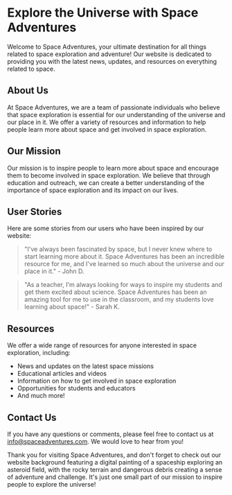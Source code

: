 <!--font:Open Sans-->

# Explore the Universe with Space Adventures

Welcome to Space Adventures, your ultimate destination for all things related to space exploration and adventure! Our website is dedicated to providing you with the latest news, updates, and resources on everything related to space.

## About Us

At Space Adventures, we are a team of passionate individuals who believe that space exploration is essential for our understanding of the universe and our place in it. We offer a variety of resources and information to help people learn more about space and get involved in space exploration.

## Our Mission

Our mission is to inspire people to learn more about space and encourage them to become involved in space exploration. We believe that through education and outreach, we can create a better understanding of the importance of space exploration and its impact on our lives.

## User Stories

Here are some stories from our users who have been inspired by our website:

> "I've always been fascinated by space, but I never knew where to start learning more about it. Space Adventures has been an incredible resource for me, and I've learned so much about the universe and our place in it." - John D.

> "As a teacher, I'm always looking for ways to inspire my students and get them excited about science. Space Adventures has been an amazing tool for me to use in the classroom, and my students love learning about space!" - Sarah K.

## Resources

We offer a wide range of resources for anyone interested in space exploration, including:

- News and updates on the latest space missions
- Educational articles and videos
- Information on how to get involved in space exploration
- Opportunities for students and educators
- And much more!

## Contact Us

If you have any questions or comments, please feel free to contact us at [info@spaceadventures.com](mailto:info@spaceadventures.com). We would love to hear from you!

Thank you for visiting Space Adventures, and don't forget to check out our website background featuring a digital painting of a spaceship exploring an asteroid field, with the rocky terrain and dangerous debris creating a sense of adventure and challenge. It's just one small part of our mission to inspire people to explore the universe!

<!--

Write me content for website with wallpaper which alt text is:

"A digital painting of a spaceship exploring an asteroid field, with the rocky terrain and dangerous debris creating a sense of adventure and challenge."

The name/title of the page should not be 1:1 copy of the alt text but rather a real content of the website which is using this wallpaper.

- Use markdown format 
- Start with heading
- Heading should be short and concise
- The content should look like a real website 
- The website should not be about the wallpaper, wallpaper is just a related background
- Heading should be contain work "wallpaper" or "background"
- Include real sections like references, contact, user stories, etc. use things relevant to the page purpose.
- Feel free to use structure like headings, bullets, numbering, blockquotes, paragraphs, horizontal lines, etc.
- You can use formatting like bold or _italic_
- You can include UTF-8 emojis
- Links should be only #hash anchors (and you can refer to the document itself)
- Do not include images


---


# Space Adventures Wallpaper

Welcome to Space Adventures, your go-to source for all things related to space exploration and adventure! Our website is dedicated to providing you with the latest news, updates, and resources on everything related to space.

## About Us

At Space Adventures, we are passionate about exploring the vastness of space and discovering new worlds. Our team of experienced astronauts, scientists, and researchers work tirelessly to uncover the mysteries of the universe and bring that knowledge back to Earth.

## Our Mission

Our mission is to inspire people to learn more about space and encourage them to become involved in space exploration. We believe that through education and outreach, we can create a better understanding of the importance of space exploration and its impact on our lives.

## User Stories

Here are some stories from our users who have been inspired by our website:

> "I've always been fascinated by space, but I never knew where to start learning more about it. Space Adventures has been an incredible resource for me, and I've learned so much about the universe and our place in it." - John D.

> "As a teacher, I'm always looking for ways to inspire my students and get them excited about science. Space Adventures has been an amazing tool for me to use in the classroom, and my students love learning about space!" - Sarah K.

## Resources

We offer a wide range of resources for anyone interested in space exploration, including:

- News and updates on the latest space missions
- Educational articles and videos
- Information on how to get involved in space exploration
- Opportunities for students and educators
- And much more!

## Contact Us

If you have any questions or comments, please feel free to contact us at [info@spaceadventures.com](mailto:info@spaceadventures.com). We would love to hear from you!

Thank you for visiting Space Adventures, and don't forget to download our Space Adventures Wallpaper featuring a digital painting of a spaceship exploring an asteroid field, with the rocky terrain and dangerous debris creating a sense of adventure and challenge.


---


Heading should not include word "wallpaper". The website should not be about the wallpaper itself, wallpaper is just a related background, rewrite whole content.


---


# Explore the Universe with Space Adventures

Welcome to Space Adventures, your ultimate destination for all things related to space exploration and adventure! Our website is dedicated to providing you with the latest news, updates, and resources on everything related to space.

## About Us

At Space Adventures, we are a team of passionate individuals who believe that space exploration is essential for our understanding of the universe and our place in it. We offer a variety of resources and information to help people learn more about space and get involved in space exploration.

## Our Mission

Our mission is to inspire people to learn more about space and encourage them to become involved in space exploration. We believe that through education and outreach, we can create a better understanding of the importance of space exploration and its impact on our lives.

## User Stories

Here are some stories from our users who have been inspired by our website:

> "I've always been fascinated by space, but I never knew where to start learning more about it. Space Adventures has been an incredible resource for me, and I've learned so much about the universe and our place in it." - John D.

> "As a teacher, I'm always looking for ways to inspire my students and get them excited about science. Space Adventures has been an amazing tool for me to use in the classroom, and my students love learning about space!" - Sarah K.

## Resources

We offer a wide range of resources for anyone interested in space exploration, including:

- News and updates on the latest space missions
- Educational articles and videos
- Information on how to get involved in space exploration
- Opportunities for students and educators
- And much more!

## Contact Us

If you have any questions or comments, please feel free to contact us at [info@spaceadventures.com](mailto:info@spaceadventures.com). We would love to hear from you!

Thank you for visiting Space Adventures, and don't forget to check out our website background featuring a digital painting of a spaceship exploring an asteroid field, with the rocky terrain and dangerous debris creating a sense of adventure and challenge. It's just one small part of our mission to inspire people to explore the universe!

-->
